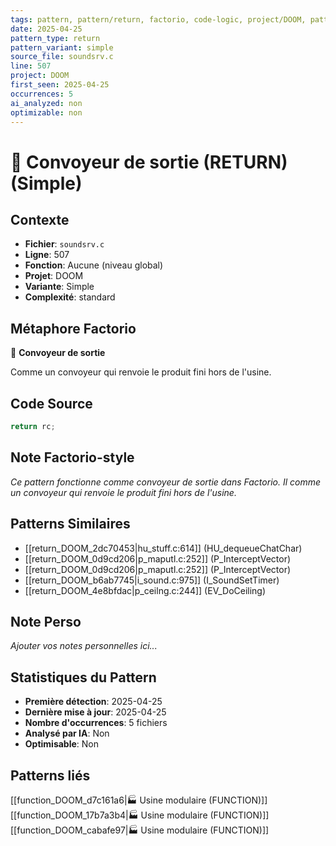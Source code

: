 ```yaml
---
tags: pattern, pattern/return, factorio, code-logic, project/DOOM, pattern/variant/simple
date: 2025-04-25
pattern_type: return
pattern_variant: simple
source_file: soundsrv.c
line: 507
project: DOOM
first_seen: 2025-04-25
occurrences: 5
ai_analyzed: non
optimizable: non
---
```


# 🚚 Convoyeur de sortie (RETURN) (Simple)

## Contexte
- **Fichier**: `soundsrv.c`
- **Ligne**: 507
- **Fonction**: Aucune (niveau global)
- **Projet**: DOOM
- **Variante**: Simple
- **Complexité**: standard

## Métaphore Factorio
🚚 **Convoyeur de sortie**

Comme un convoyeur qui renvoie le produit fini hors de l'usine.

## Code Source
```c
return rc;
```

## Note Factorio-style
*Ce pattern fonctionne comme convoyeur de sortie dans Factorio. Il comme un convoyeur qui renvoie le produit fini hors de l'usine.*

## Patterns Similaires
- [[return_DOOM_2dc70453|hu_stuff.c:614]] (HU_dequeueChatChar)
- [[return_DOOM_0d9cd206|p_maputl.c:252]] (P_InterceptVector)
- [[return_DOOM_0d9cd206|p_maputl.c:252]] (P_InterceptVector)
- [[return_DOOM_b6ab7745|i_sound.c:975]] (I_SoundSetTimer)
- [[return_DOOM_4e8bfdac|p_ceilng.c:244]] (EV_DoCeiling)

## Note Perso
*Ajouter vos notes personnelles ici...*

## Statistiques du Pattern
- **Première détection**: 2025-04-25
- **Dernière mise à jour**: 2025-04-25
- **Nombre d'occurrences**: 5 fichiers
- **Analysé par IA**: Non
- **Optimisable**: Non

## Patterns liés
[[function_DOOM_d7c161a6|🏭 Usine modulaire (FUNCTION)]]
[[function_DOOM_17b7a3b4|🏭 Usine modulaire (FUNCTION)]]
[[function_DOOM_cabafe97|🏭 Usine modulaire (FUNCTION)]]
